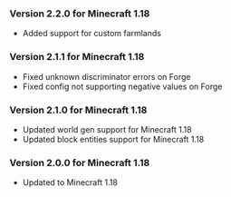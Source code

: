 ### Version 2.2.0 for Minecraft 1.18

- Added support for custom farmlands

### Version 2.1.1 for Minecraft 1.18

- Fixed unknown discriminator errors on Forge
- Fixed config not supporting negative values on Forge

### Version 2.1.0 for Minecraft 1.18

- Updated world gen support for Minecraft 1.18
- Updated block entities support for Minecraft 1.18

### Version 2.0.0 for Minecraft 1.18

- Updated to Minecraft 1.18